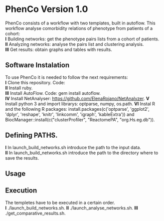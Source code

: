 # PhenCo Version 1.0

PhenCo consists of a workflow with two templates, built in autoflow. This workflow analyse comorbidity relations of phenotype from patients of a cohort:  
**I** Building networks: get the phenotype pairs lists from a cohort of patients.  
**II** Analyzing networks: analyse the pairs list and clustering analysis.  
**III** Get results: obtain graphs and tables with results.  

## Software Instalation

To use PhenCo it is needed to follow the next requirements:  
**I** Clone this repository. Code:  
**II** Install ruby.  
**III** Install AutoFlow. Code: gem install autoflow.  
**IV** Install NetAnalyser: https://github.com/ElenaRojano/NetAnalyzer. 
**V** Install python 3 and import librarys: optparse, numpy, os.path. 
**VI** Instal R and the following R packages: install.packages(c('optparse', 'ggplot2', 'dplyr', 'reshape', 'knitr', 'linkcomm', 'igraph', 'kableExtra')) and BiocManager::install(c("clusterProfiler", "ReactomePA", "org.Hs.eg.db")). 

## Defining PATHS. 

**I** In launch_build_networks.sh introduce the path to the input data.  
**II** In launch_build_networks.sh introduce the path to the directory where to save the results.  


## Usage

## Execution

The templetes have to be executed in a certain order.  
**I** ./launch_build_networks.sh. 
**II** ./launch_analyse_networks.sh. 
**III** ./get_comparative_results.sh. 

